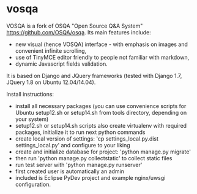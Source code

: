 # vosqa
VOSQA is a fork of OSQA "Open Source Q&amp;A System" https://github.com/OSQA/osqa.
Its main features include:
- new visual (hence VOSQA) interface - with emphasis on images and convenient infinite scrolling,
- use of TinyMCE editor friendly to people not familiar with markdown,
- dynamic Javascript fields validation.  

It is based on Django and JQuery frameworks (tested with Django 1.7, JQuery 1.8 on Ubuntu 12.04/14.04).

Install instructions:
- install all necessary packages (you can use convenience scripts for Ubuntu setup12.sh or setup14.sh from tools directory, depending on your system)
- setup12.sh or setup14.sh scripts also create virtualenv with required packages, initialize it to run next python commands
- create local version of settings: 'cp settings_local.py.dist settings_local.py' and configure to your liking
- create and initialize database for project: 'python manage.py migrate'
- then run 'python manage.py collectstatic' to collect static files
- run test server with 'python manage.py runserver'
- first created user is automatically an admin
- included is Eclipse PyDev project and example nginx/uwsgi configuration.